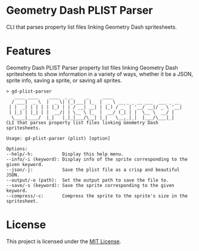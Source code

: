 # Geometry Dash PLIST Parser
CLI that parses property list files linking Geometry Dash spritesheets.

# Features
Geometry Dash PLIST Parser property list files linking Geometry Dash spritesheets to show information in a variety of ways,
whether it be a JSON, sprite info, saving a sprite, or saving all sprites.

```
> gd-plist-parser
   ____ ____    ____  _ _     _     ____
  / ___|  _ \  |  _ \| (_)___| |_  |  _ \ __ _ _ __ ___  ___ _ __
 | |  _| | | | | |_) | | / __| __| | |_) / _` | '__/ __|/ _ \ '__|
 | |_| | |_| | |  __/| | \__ \ |_  |  __/ (_| | |  \__ \  __/ |
  \____|____/  |_|   |_|_|___/\__| |_|   \__,_|_|  |___/\___|_|
CLI that parses property list files linking Geometry Dash spritesheets.

Usage: gd-plist-parser (plist) [option]

Options:
--help/-h:           Display this help menu.
--info/-i (keyword): Display info of the sprite corresponding to the given keyword.
--json/-j:           Save the plist file as a crisp and beautiful JSON.
--output/-o (path):  Set the output path to save the file to.
--save/-s (keyword): Save the sprite corresponding to the given keyword.
--compress/-c:       Compress the sprite to the sprite's size in the spritesheet.
```

# License
This project is licensed under the [MIT License](./LICENSE).